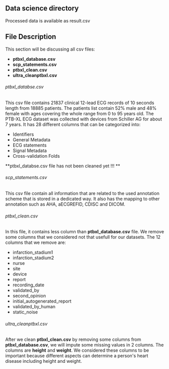 ## Data science directory

Processed data is available as result.csv

## File Description 
This section will be discussing all csv files: 
- **ptbxl_database.csv** 
- **scp_statements.csv**
- **ptbxl_clean.csv**
- **ultra_cleanptbxl.csv**


###### ptbxl_databse.csv
This csv file contains 21837 clinical 12-lead ECG records of 10 seconds length from 18885 patients. The patients list contain 52% male and 48% female with ages covering the whole range from 0 to 95 years old. The PTB-XL ECG dataset was collected with devices from Schiller AG for about 7 years. It has 28 different columns that can be categorized into:
- Identifiers 
- General Metadata
- ECG statements
- Signal Metadata
- Cross-validation Folds

**ptbxl_databse.csv file has not been cleaned yet !!! **

###### scp_statements.csv
This csv file contain all information that are related to the used annotation scheme that is stored in a dedicated way. It also has the mapping to other annotation such as AHA, aECGREFID, CDISC and DICOM. 

###### ptbxl_clean.csv
In this file, it contains less column than **ptbxl_database.csv** file. We remove some columns that we considered not that usefull for our datasets. The 12 columns that we remove are:

- infarction_stadium1
- infarction_stadium2
- nurse
- site
- device
- report
- recording_date
- validated_by
- second_opinion
- initial_autogenerated_report
- validated_by_human
- static_noise

###### ultra_cleanptbxl.csv
After we clean **ptbxl_clean.csv** by removing some columns from **ptbxl_database.csv**, we will impute some missing values in 2 columns. The columns are **height** and **weight**. We considered these columns to be important because different aspects can determine a person's heart disease including height and weight.
